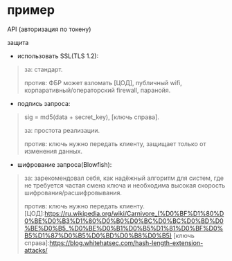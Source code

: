 # пример
API (авторизация по токену)

  защита
  - использовать SSL(TLS 1.2):
> за: стандарт.
>
> против: ФБР может взломать [ЦОД], публичный wifi, корпаративный/операторский firewall, паранойя.

  - подпись запроса:
> sig = md5(data + secret_key), [ключь справа].
>
> за: проcтота реализации.
>
> против: ключь нужно передать клиенту, защищает только от изменения данных.

- шифрование запроса(Blowfish):
> за: зарекомендовал себя, как надёжный алгоритм для систем, где не требуется частая смена ключа и необходима высокая скорость шифрования/расшифровывания.
>
> против: ключь нужно передать клиенту.
[ЦОД]:https://ru.wikipedia.org/wiki/Carnivore_(%D0%BF%D1%80%D0%BE%D0%B3%D1%80%D0%B0%D0%BC%D0%BC%D0%BD%D0%BE%D0%B5_%D0%BE%D0%B1%D0%B5%D1%81%D0%BF%D0%B5%D1%87%D0%B5%D0%BD%D0%B8%D0%B5)
[ключь справа]:https://blog.whitehatsec.com/hash-length-extension-attacks/

